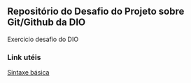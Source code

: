 ## Repositório do Desafio do Projeto sobre Git/Github da DIO

Exercicio desafio do DIO

### Link utéis
[Sintaxe básica](https://www.markdownguide.org/basic-syntax/)
